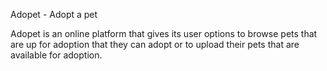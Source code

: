 Adopet - Adopt a pet

Adopet is an online platform that gives its user options to browse pets that are up for adoption that they can adopt or to upload their pets that are available for adoption.
